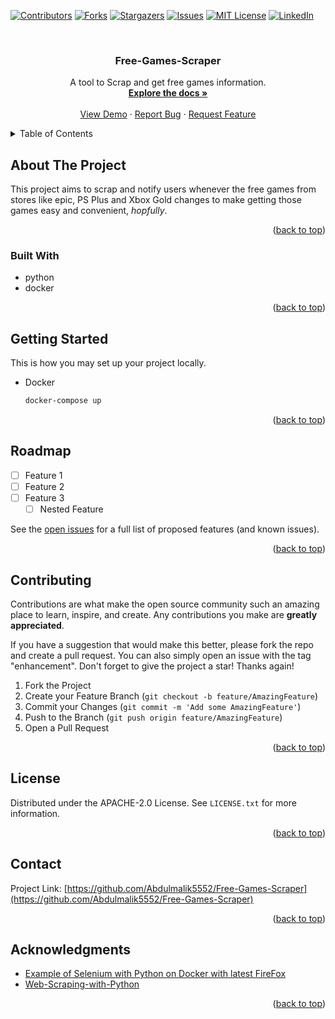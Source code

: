 <!-- Improved compatibility of back to top link: See: https://github.com/othneildrew/Best-README-Template/pull/73 -->
<a name="readme-top"></a>
<!--
*** Thanks for checking out the Best-README-Template. If you have a suggestion
*** that would make this better, please fork the repo and create a pull request
*** or simply open an issue with the tag "enhancement".
*** Don't forget to give the project a star!
*** Thanks again! Now go create something AMAZING! :D
-->



<!-- PROJECT SHIELDS -->
<!--
*** I'm using markdown "reference style" links for readability.
*** Reference links are enclosed in brackets [ ] instead of parentheses ( ).
*** See the bottom of this document for the declaration of the reference variables
*** for contributors-url, forks-url, etc. This is an optional, concise syntax you may use.
*** https://www.markdownguide.org/basic-syntax/#reference-style-links
-->
[![Contributors][contributors-shield]][contributors-url]
[![Forks][forks-shield]][forks-url]
[![Stargazers][stars-shield]][stars-url]
[![Issues][issues-shield]][issues-url]
[![MIT License][license-shield]][license-url]
[![LinkedIn][linkedin-shield]][linkedin-url]



<!-- PROJECT LOGO -->
<br />
<div align="center">
  <a href="https://github.com/Abdulmalik5552/Free-Games-Scraper">
  </a>

<h3 align="center">Free-Games-Scraper</h3>

  <p align="center">
    A tool to Scrap and get free games information.
    <br />
    <a href="https://github.com/Abdulmalik5552/Free-Games-Scraper"><strong>Explore the docs »</strong></a>
    <br />
    <br />
    <a href="https://github.com/Abdulmalik5552/Free-Games-Scraper">View Demo</a>
    ·
    <a href="https://github.com/Abdulmalik5552/Free-Games-Scraper/issues">Report Bug</a>
    ·
    <a href="https://github.com/Abdulmalik5552/Free-Games-Scraper/issues">Request Feature</a>
  </p>
</div>



<!-- TABLE OF CONTENTS -->
<details>
  <summary>Table of Contents</summary>
  <ol>
    <li>
      <a href="#about-the-project">About The Project</a>
      <ul>
        <li><a href="#built-with">Built With</a></li>
      </ul>
    </li>
    <li>
      <a href="#getting-started">Getting Started</a>
      <ul>
        <li><a href="#prerequisites">Prerequisites</a></li>
        <li><a href="#installation">Installation</a></li>
      </ul>
    </li>
    <li><a href="#usage">Usage</a></li>
    <li><a href="#roadmap">Roadmap</a></li>
    <li><a href="#contributing">Contributing</a></li>
    <li><a href="#license">License</a></li>
    <li><a href="#contact">Contact</a></li>
    <li><a href="#acknowledgments">Acknowledgments</a></li>
  </ol>
</details>



<!-- ABOUT THE PROJECT -->
## About The Project

This project aims to scrap and notify users whenever the free games from stores like epic, PS Plus and Xbox Gold changes to make getting those games easy and convenient, *hopfully*.
<p align="right">(<a href="#readme-top">back to top</a>)</p>



### Built With

* python
* docker

<p align="right">(<a href="#readme-top">back to top</a>)</p>



<!-- GETTING STARTED -->
## Getting Started

This is how you may set up your project locally.
* Docker
  ```sh
  docker-compose up
  ```

<p align="right">(<a href="#readme-top">back to top</a>)</p>

<!-- ROADMAP -->
## Roadmap

- [ ] Feature 1
- [ ] Feature 2
- [ ] Feature 3
    - [ ] Nested Feature

See the [open issues](https://github.com/Abdulmalik5552/Free-Games-Scraper/issues) for a full list of proposed features (and known issues).

<p align="right">(<a href="#readme-top">back to top</a>)</p>



<!-- CONTRIBUTING -->
## Contributing

Contributions are what make the open source community such an amazing place to learn, inspire, and create. Any contributions you make are **greatly appreciated**.

If you have a suggestion that would make this better, please fork the repo and create a pull request. You can also simply open an issue with the tag "enhancement".
Don't forget to give the project a star! Thanks again!

1. Fork the Project
2. Create your Feature Branch (`git checkout -b feature/AmazingFeature`)
3. Commit your Changes (`git commit -m 'Add some AmazingFeature'`)
4. Push to the Branch (`git push origin feature/AmazingFeature`)
5. Open a Pull Request

<p align="right">(<a href="#readme-top">back to top</a>)</p>



<!-- LICENSE -->
## License

Distributed under the APACHE-2.0 License. See `LICENSE.txt` for more information.

<p align="right">(<a href="#readme-top">back to top</a>)</p>



<!-- CONTACT -->
## Contact

Project Link: [https://github.com/Abdulmalik5552/Free-Games-Scraper](https://github.com/Abdulmalik5552/Free-Games-Scraper)

<p align="right">(<a href="#readme-top">back to top</a>)</p>



<!-- ACKNOWLEDGMENTS -->
## Acknowledgments

* [Example of Selenium with Python on Docker with latest FireFox](https://takac.dev/example-of-selenium-with-python-on-docker-with-latest-firefox/)
* [Web-Scraping-with-Python](https://coddyschool.com/upload/Web-Scraping-with-Python_proglib.pdf)

<p align="right">(<a href="#readme-top">back to top</a>)</p>



<!-- MARKDOWN LINKS & IMAGES -->
<!-- https://www.markdownguide.org/basic-syntax/#reference-style-links -->
[contributors-shield]: https://img.shields.io/github/contributors/Abdulmalik5552/Free-Games-Scraper.svg?style=for-the-badge
[contributors-url]: https://github.com/Abdulmalik5552/Free-Games-Scraper/graphs/contributors
[forks-shield]: https://img.shields.io/github/forks/Abdulmalik5552/Free-Games-Scraper.svg?style=for-the-badge
[forks-url]: https://github.com/Abdulmalik5552/Free-Games-Scraper/network/members
[stars-shield]: https://img.shields.io/github/stars/Abdulmalik5552/Free-Games-Scraper.svg?style=for-the-badge
[stars-url]: https://github.com/Abdulmalik5552/Free-Games-Scraper/stargazers
[issues-shield]: https://img.shields.io/github/issues/Abdulmalik5552/Free-Games-Scraper.svg?style=for-the-badge
[issues-url]: https://github.com/Abdulmalik5552/Free-Games-Scraper/issues
[license-shield]: https://img.shields.io/github/license/Abdulmalik5552/Free-Games-Scraper.svg?style=for-the-badge
[license-url]: https://github.com/Abdulmalik5552/Free-Games-Scraper/blob/master/LICENSE.txt
[linkedin-shield]: https://img.shields.io/badge/-LinkedIn-black.svg?style=for-the-badge&logo=linkedin&colorB=555
[linkedin-url]: https://linkedin.com/in/linkedin_username
[product-screenshot]: images/screenshot.png
[Next.js]: https://img.shields.io/badge/next.js-000000?style=for-the-badge&logo=nextdotjs&logoColor=white
[Next-url]: https://nextjs.org/
[React.js]: https://img.shields.io/badge/React-20232A?style=for-the-badge&logo=react&logoColor=61DAFB
[React-url]: https://reactjs.org/
[Vue.js]: https://img.shields.io/badge/Vue.js-35495E?style=for-the-badge&logo=vuedotjs&logoColor=4FC08D
[Vue-url]: https://vuejs.org/
[Angular.io]: https://img.shields.io/badge/Angular-DD0031?style=for-the-badge&logo=angular&logoColor=white
[Angular-url]: https://angular.io/
[Svelte.dev]: https://img.shields.io/badge/Svelte-4A4A55?style=for-the-badge&logo=svelte&logoColor=FF3E00
[Svelte-url]: https://svelte.dev/
[Laravel.com]: https://img.shields.io/badge/Laravel-FF2D20?style=for-the-badge&logo=laravel&logoColor=white
[Laravel-url]: https://laravel.com
[Bootstrap.com]: https://img.shields.io/badge/Bootstrap-563D7C?style=for-the-badge&logo=bootstrap&logoColor=white
[Bootstrap-url]: https://getbootstrap.com
[JQuery.com]: https://img.shields.io/badge/jQuery-0769AD?style=for-the-badge&logo=jquery&logoColor=white
[JQuery-url]: https://jquery.com 
